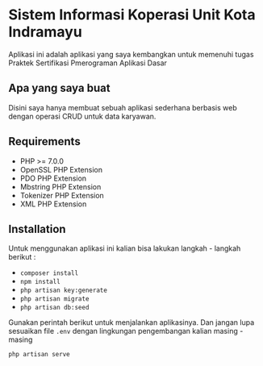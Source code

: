 # Sistem Informasi Koperasi Unit Kota Indramayu

Aplikasi ini adalah aplikasi yang saya kembangkan untuk memenuhi tugas Praktek Sertifikasi Pmerograman Aplikasi Dasar

## Apa yang saya buat

Disini saya hanya membuat sebuah aplikasi sederhana berbasis web dengan operasi CRUD untuk data karyawan. 

## Requirements 

- PHP >= 7.0.0
- OpenSSL PHP Extension
- PDO PHP Extension
- Mbstring PHP Extension
- Tokenizer PHP Extension
- XML PHP Extension

## Installation

Untuk menggunakan aplikasi ini kalian bisa lakukan langkah - langkah berikut : 

-  ` composer install `
-  ` npm install `
-  ` php artisan key:generate `
-  ` php artisan migrate `
-  ` php artisan db:seed `

Gunakan perintah berikut untuk menjalankan aplikasinya. Dan jangan lupa sesuaikan file `.env` dengan lingkungan pengembangan kalian masing - masing

` php artisan serve `  